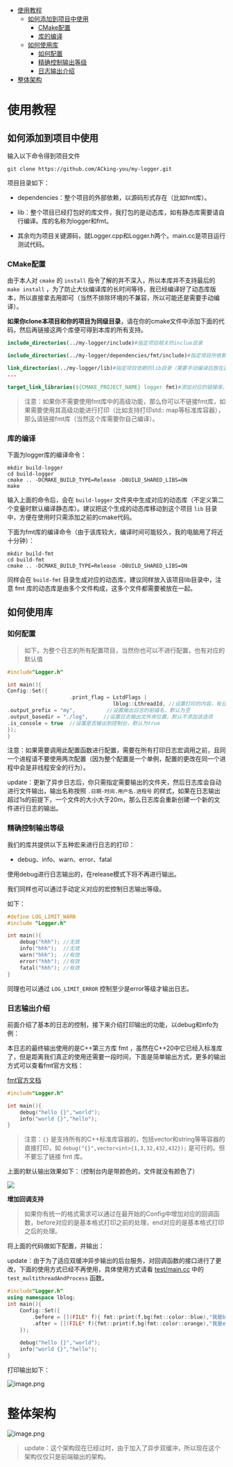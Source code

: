 * [使用教程](#使用教程)
    * [如何添加到项目中使用](#如何添加到项目中使用)
        * [CMake配置](#cmake配置)
        * [库的编译](#库的编译)
    * [如何使用库](#如何使用库)
        * [如何配置](#如何配置)
        * [精确控制输出等级](#精确控制输出等级)
        * [日志输出介绍](#日志输出介绍)
* [整体架构](#整体架构)

# 使用教程

## 如何添加到项目中使用

输入以下命令得到项目文件

```
git clone https://github.com/ACking-you/my-logger.git
```

项目目录如下：

- dependencies：整个项目的外部依赖，以源码形式存在（比如fmt库）。

<!---->

- lib：整个项目已经打包好的库文件，我打包的是动态库，如有静态库需要请自行编译。库的名称为logger和fmt。

<!---->

- 其余均为项目关键源码，就Logger.cpp和Logger.h两个。main.cc是项目运行测试代码。

### CMake配置

由于本人对 `cmake` 的 `install` 指令了解的并不深入，所以本库并不支持最后的 `make install`
，为了防止大伙编译库的长时间等待，我已经编译好了动态库版本，所以直接拿去用即可（当然不排除环境的不兼容，所以可能还是需要手动编译）。

**如果你clone本项目和你的项目为同级目录**，请在你的cmake文件中添加下面的代码，然后再链接这两个库便可得到本库的所有支持。

```cmake
include_directories(../my-logger/include)#指定项目相关的inclue目录

include_directories(../my-logger/dependencies/fmt/include)#指定项目所依赖的fmt库include目录

link_directories(../my-logger/lib)#指定项目依赖的lib目录（需要手动编译后放在这里
...

target_link_libraries(${CMAKE_PROJECT_NAME} logger fmt)#添加对应的链接库，注意使用多线程时请注意手动链接pthread
```

> 注意：如果你不需要使用fmt库中的高级功能，那么你可以不链接fmt库，如果需要使用其高级功能进行打印（比如支持打印std::
> map等标准库容器），那么请链接fmt库（当然这个库需要你自己编译）。

### 库的编译

下面为logger库的编译命令：

```
mkdir build-logger
cd build-logger
cmake .. -DCMAKE_BUILD_TYPE=Release -DBUILD_SHARED_LIBS=ON
make
```

输入上面的命令后，会在 `build-logger`
文件夹中生成对应的动态库（不定义第二个变量时默认编译静态库）。建议把这个生成的动态库移动到这个项目 `lib`
目录中，方便在使用时只需添加之前的cmake代码。

下面为fmt库的编译命令（由于该库较大，编译时间可能较久，我的电脑用了将近十分钟）：

```
mkdir build-fmt
cd build-fmt
cmake .. -DCMAKE_BUILD_TYPE=Release -DBUILD_SHARED_LIBS=ON
```

同样会在 `build-fmt` 目录生成对应的动态库，建议同样放入该项目lib目录中，注意 fmt 库的动态库是由多个文件构成，这多个文件都需要被放在一起。

## 如何使用库

### 如何配置

> 如下，为整个日志的所有配置项目，当然你也可以不进行配置，也有对应的默认值

```cpp
#include"Logger.h"

int main(){
Config::Set({
                    .print_flag = LstdFlags |
                                  lblog::LthreadId, //设置打印的内容，有日期、时间、文件名（长、短）、行号、线程id这些选项可选 （默认为LstdFlags包含Ldata | Ltime | Lshortname | Lline
.output_prefix = "my",          //设置输出日志的前缀名，默认为空
.output_basedir = "./log",     //设置日志输出文件夹位置，默认不添加该选项
.is_console = true  //设置是否输出到控制台，默认为true
});
}
```

注意：如果需要调用此配置函数进行配置，需要在所有打印日志宏调用之前，且同一个进程请不要使用两次配置（因为整个配置是一个单例，配置的更改在同一个进程中会是非线程安全的行为）。

>
update：更新了异步日志后，你只需指定需要输出的文件夹，然后日志库会自动进行文件输出，输出名称按照 `.日期-时间.用户名.进程号`
的样式，如果在日志输出超过1s的前提下，一个文件的大小大于20m，那么日志库会重新创建一个新的文件进行日志的输出。

### 精确控制输出等级

我们的库共提供以下五种宏来进行日志的打印：

- debug、info、warn、error、fatal

使用debug进行日志输出的，在release模式下将不再进行输出。

我们同样也可以通过手动定义对应的宏控制日志输出等级。

如下：

```cpp
#define LOG_LIMIT_WARN
#include "Logger.h"

int main(){
    debug("hhh"); //无效
    info("hhh");  //无效
    warn("hhh");  //有效
    error("hhh"); //有效
    fatal("hhh"); //有效
}
```

同理也可以通过 `LOG_LIMIT_ERROR` 控制至少是error等级才输出日志。

### 日志输出介绍

前面介绍了基本的日志的控制，接下来介绍打印输出的功能，以debug和info为例：

本日志的最终输出使用的是C++第三方库 fmt ，虽然在C++20中它已经入标准库了，但是距离我们真正的使用还需要一段时间，下面是简单输出方式，更多的输出方式可以查看fmt官方文档：

[fmt官方文档](https://fmt.dev/latest/index.html)

```cpp
#include"Logger.h"

int main(){
    debug("hello {}","world");
    info("world {}","hello");
}
```

> 注意：`{}`
> 是支持所有的C++标准库容器的，包括vector和string等等容器的直接打印，如 `debug("{}",vector<int>{1,3,32,432,432});`
> 是可行的。但不要忘了链接 fmt 库。

上面的默认输出效果如下：（控制台内是带颜色的，文件就没有颜色了）

![](https://p3-juejin.byteimg.com/tos-cn-i-k3u1fbpfcp/f0b7935159eb4915bbda6fc4dbfa6936~tplv-k3u1fbpfcp-zoom-1.image)

**增加回调支持**
> 如果你有统一的格式需求可以通过在最开始的Config中增加对应的回调函数，before对应的是基本格式打印之前的处理，end对应的是基本格式打印之后的处理。

将上面的代码做如下配置，并输出：
>
update：由于为了适应双缓冲异步输出的后台服务，对回调函数的接口进行了更改，下面的使用方式已经不再使用，具体使用方式请看 [test/main.cc](./tests/test_and_bench.cc)
中的 `test_multithreadAndProcess` 函数。

```cpp
#include"Logger.h"
using namespace lblog;
int main(){
    Config::Set({
        .before = [](FILE* f){ fmt::print(f,bg(fmt::color::blue),"我是before函数");},
        .after = [](FILE* f){fmt::print(f,bg(fmt::color::orange),"我是end函数");}
    });
    
    debug("hello {}","world");
    info("world {}","hello");
}
```

打印输出如下：

![image.png](https://p3-juejin.byteimg.com/tos-cn-i-k3u1fbpfcp/9b0ca1ccd57f4c46a4c5f8db41bf68a9~tplv-k3u1fbpfcp-watermark.image?)

# 整体架构

![image.png](https://p6-juejin.byteimg.com/tos-cn-i-k3u1fbpfcp/434f4d927a9049008de7570b30d55511~tplv-k3u1fbpfcp-watermark.image?)

> update：这个架构现在已经过时，由于加入了异步双缓冲，所以现在这个架构仅仅只是前端输出的架构。